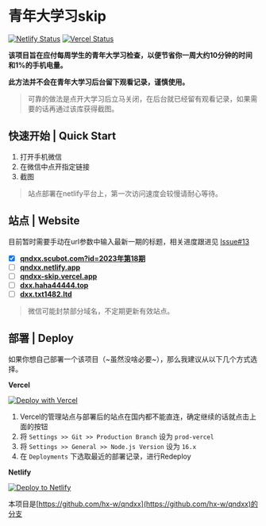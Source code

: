 # 青年大学习skip

[![Netlify Status](https://api.netlify.com/api/v1/badges/93a7e121-af8d-46d0-9019-32b69ba447d6/deploy-status)](https://app.netlify.com/sites/qndxx/deploys)
[![Vercel Status](https://therealsujitk-vercel-badge.vercel.app/?app=vercel.com/hx-w/qndxx)](https://vercel.com/hx-w/qndxx)

**该项目旨在应付每周学生的青年大学习检查，以便节省你一周大约10分钟的时间和1%的手机电量。**

**此方法并不会在青年大学习后台留下观看记录，谨慎使用。**

> 可靠的做法是点开大学习后立马关闭，在后台就已经留有观看记录，如果需要的话再通过该库获得截图。

## 快速开始 | Quick Start

1. 打开手机微信
2. 在微信中点开指定链接
3. 截图

> 站点部署在netlify平台上，第一次访问速度会较慢请耐心等待。

## 站点 | Website

目前暂时需要手动在url参数中输入最新一期的标题，相关进度跟进见 [Issue#13](https://github.com/hx-w/qndxx/issues/13)

- [x] [**qndxx.scubot.com?id=2023年第18期**](https://qndxx.scubot.com?id=2023年第18期)
- [ ] [**qndxx.netlify.app**](https://qndxx.netlify.app)
- [ ] [**qndxx-skip.vercel.app**](https://qndxx-skip.vercel.app)
- [ ] [**dxx.haha44444.top**](https://dxx.haha44444.top)
- [ ] [**dxx.txt1482.ltd**](https://dxx.txt1482.ltd)

> 微信可能封禁部分域名，不定期更新有效站点。


## 部署 | Deploy

如果你想自己部署一个该项目（~虽然没啥必要~），那么我建议从以下几个方式选择。

**Vercel**

[![Deploy with Vercel](https://vercel.com/button)](https://vercel.com/new/clone?repository-url=https%3A%2F%2Fgithub.com%2Fhx-w%2Fqndxx&project-name=qndxx&repository-name=qndxx)

1. Vercel的管理站点与部署后的站点在国内都不能直连，确定继续的话就点击上面的按钮
2. 将 `Settings >> Git >> Production Branch` 设为 `prod-vercel`
3. 将 `Settings >> General >> Node.js Version` 设为 `16.x`
4. 在 `Deployments` 下选取最近的部署记录，进行Redeploy

**Netlify**

[![Deploy to Netlify](https://www.netlify.com/img/deploy/button.svg)](https://app.netlify.com/start/deploy?repository=https://github.com/hx-w/qndxx)

本项目是[https://github.com/hx-w/qndxx](https://github.com/hx-w/qndxx)的分支
